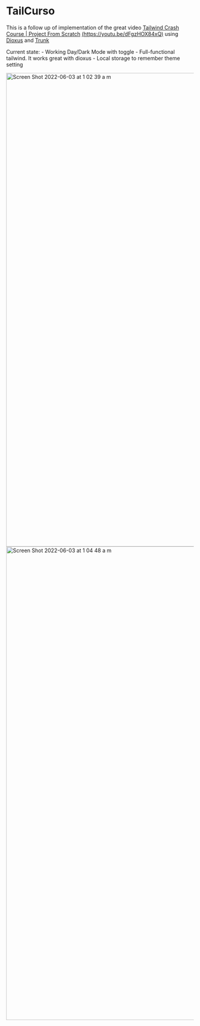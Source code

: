 # TailCurso

This is a follow up of implementation of the great video [Tailwind Crash Course | Project From Scratch](https://youtu.be/dFgzHOX84xQ) [(https://youtu.be/dFgzHOX84xQ)](https://youtu.be/dFgzHOX84xQ) using [Dioxus](https://github.com/DioxusLabs/dioxus) and [Trunk](https://github.com/thedodd/trunk)

Current state:
    - Working Day/Dark Mode with toggle
    - Full-functional tailwind. It works great with dioxus
    - Local storage to remember theme setting

<img width="1268" alt="Screen Shot 2022-06-03 at 1 02 39 a m" src="https://user-images.githubusercontent.com/50227494/171796277-5799993e-dc5b-4401-87d0-ff58d136ca61.png">

<img width="1268" alt="Screen Shot 2022-06-03 at 1 04 48 a m" src="https://user-images.githubusercontent.com/50227494/171796382-7a5b5c43-537a-4f1c-a32c-a59e1c4285c8.png">
